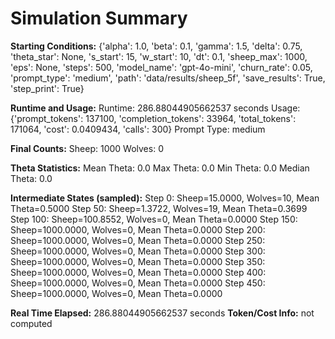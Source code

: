 # Simulation Summary

**Starting Conditions:**
{'alpha': 1.0, 'beta': 0.1, 'gamma': 1.5, 'delta': 0.75, 'theta_star': None, 's_start': 15, 'w_start': 10, 'dt': 0.1, 'sheep_max': 1000, 'eps': None, 'steps': 500, 'model_name': 'gpt-4o-mini', 'churn_rate': 0.05, 'prompt_type': 'medium', 'path': 'data/results/sheep_5f', 'save_results': True, 'step_print': True}

**Runtime and Usage:**
Runtime: 286.88044905662537 seconds
Usage: {'prompt_tokens': 137100, 'completion_tokens': 33964, 'total_tokens': 171064, 'cost': 0.0409434, 'calls': 300}
Prompt Type: medium

**Final Counts:**
Sheep: 1000
Wolves: 0

**Theta Statistics:**
Mean Theta: 0.0
Max Theta: 0.0
Min Theta: 0.0
Median Theta: 0.0

**Intermediate States (sampled):**
Step 0: Sheep=15.0000, Wolves=10, Mean Theta=0.5000
Step 50: Sheep=1.3722, Wolves=19, Mean Theta=0.3699
Step 100: Sheep=100.8552, Wolves=0, Mean Theta=0.0000
Step 150: Sheep=1000.0000, Wolves=0, Mean Theta=0.0000
Step 200: Sheep=1000.0000, Wolves=0, Mean Theta=0.0000
Step 250: Sheep=1000.0000, Wolves=0, Mean Theta=0.0000
Step 300: Sheep=1000.0000, Wolves=0, Mean Theta=0.0000
Step 350: Sheep=1000.0000, Wolves=0, Mean Theta=0.0000
Step 400: Sheep=1000.0000, Wolves=0, Mean Theta=0.0000
Step 450: Sheep=1000.0000, Wolves=0, Mean Theta=0.0000

**Real Time Elapsed:** 286.88044905662537 seconds
**Token/Cost Info:** not computed